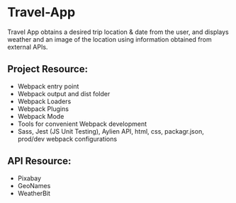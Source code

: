 # Travel-App
Travel App obtains a desired trip location & date from the user, and displays weather and an image of the location using information obtained from external APIs.

## Project Resource:

- Webpack entry point
- Webpack output and dist folder
- Webpack Loaders
- Webpack Plugins
- Webpack Mode
- Tools for convenient Webpack development
- Sass, Jest (JS Unit Testing), Aylien API, html, css, packagr.json, prod/dev webpack configurations

## API Resource:

- Pixabay
- GeoNames
- WeatherBit

